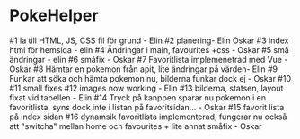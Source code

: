 ﻿# PokeHelper
#1 la till HTML, JS, CSS fil för grund - Elin
#2 planering- Elin Oskar
#3 index html för hemsida - elin
#4 Ändringar i main, favourites +css - Oskar
#5 små ändringar - elin
#6 småfix - Oskar
#7 Favoritlista implemenetrad med Vue - Oskar 
#8 Hämtar en pokemon från apit, lite ändringar på värden- Elin 
#9 Funkar att söka och hämta pokemon nu, bilderna funkar dock ej - Oskar 
#10 
#11 small fixes
#12 images now working - Elin
#13 bilderna, statsen, layout fixat vid tabellen - Elin 
#14 Tryck på kanppen sparar nu pokemon i en favoritlista, syns dock inte i listan på favoritsidan... - Oskar
#15 favorit lista på index sidan 
#16 dynamsik favoritlista implementerad, fungerar nu också att "switcha" mellan home och favourites + lite annat småfix - Oskar 
